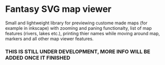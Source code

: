 # Fantasy SVG map viewer

Small and lightweight library for previewing custome made maps (for example in inkscape) with zooming and paning functionalty, 
list of map features (rivers, lakes etc.), printing thier names while moving around map, markers and all other map viewer features.

### THIS IS STILL UNDER DEVELOPMENT, MORE INFO WILL BE ADDED ONCE IT FINISHED
